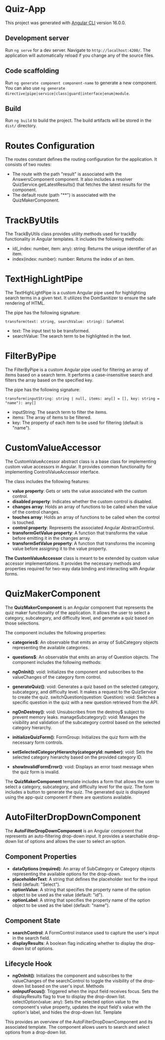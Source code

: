 # Quiz-App

This project was generated with [Angular CLI](https://github.com/angular/angular-cli) version 16.0.0.

## Development server

Run `ng serve` for a dev server. Navigate to `http://localhost:4200/`. The application will automatically reload if you change any of the source files.

## Code scaffolding

Run `ng generate component component-name` to generate a new component. You can also use `ng generate directive|pipe|service|class|guard|interface|enum|module`.

## Build

Run `ng build` to build the project. The build artifacts will be stored in the `dist/` directory.

# Routes Configuration
The routes constant defines the routing configuration for the application. It consists of two routes:

- The route with the path "result" is associated with the AnswersComponent component. It also includes a resolver QuizService.getLatestResults() that fetches the latest results for the component.
- The default route (path "**") is associated with the QuizMakerComponent.
# TrackByUtils
The TrackByUtils class provides utility methods used for trackBy functionality in Angular templates. It includes the following methods:

-  id(_index: number, item: any): string: Returns the unique identifier of an item.
-  index(index: number): number: Returns the index of an item.

# TextHighLightPipe
The TextHighLightPipe is a custom Angular pipe used for highlighting search terms in a given text. It utilizes the DomSanitizer to ensure the safe rendering of HTML.

The pipe has the following signature:
```
transform(text: string, searchValue: string): SafeHtml
```

-  text: The input text to be transformed.
-  searchValue: The search term to be highlighted in the text.

# FilterByPipe
The FilterByPipe is a custom Angular pipe used for filtering an array of items based on a search term. It performs a case-insensitive search and filters the array based on the specified key.

The pipe has the following signature:
```
transform(inputString: string | null, items: any[] = [], key: string = "name"): any[]
```

-  inputString: The search term to filter the items.
-  items: The array of items to be filtered.
-  key: The property of each item to be used for filtering (default is "name").
# CustomValueAccessor

The CustomValueAccessor abstract class is a base class for implementing custom value accessors in Angular. It provides common functionality for implementing ControlValueAccessor interface.

The class includes the following features:

-  **value property**: Gets or sets the value associated with the custom control.
-  **disabled property**: Indicates whether the custom control is disabled.
-  **changes array**: Holds an array of functions to be called when the value of the control changes.
- **touches array**: Holds an array of functions to be called when the control is touched.
-  **control property**: Represents the associated Angular AbstractControl.
-  **transformGetValue property**: A function that transforms the value before emitting it in the changes array.
- **transformSetValue property**: A function that transforms the incoming value before assigning it to the value property.

**The CustomValueAccessor** class is meant to be extended by custom value accessor implementations. It provides the necessary methods and properties required for two-way data binding and interacting with Angular forms.


# QuizMakerComponent
The **QuizMakerComponent** is an Angular component that represents the quiz maker functionality of the application. It allows the user to select a category, subcategory, and difficulty level, and generate a quiz based on those selections.

The component includes the following properties:

- **categories$**: An observable that emits an array of SubCategory objects representing the available categories.
- **questions$**: An observable that emits an array of Question objects.
The component includes the following methods:

- **ngOnInit()**: void: Initializes the component and subscribes to the valueChanges of the category form control.
- **generateQuiz()**: void: Generates a quiz based on the selected category, subcategory, and difficulty level. It makes a request to the QuizService to create the quiz.
switchQuestion(question: Question): void: Switches a specific question in the quiz with a new question retrieved from the API.
- **ngOnDestroy()**: void: Unsubscribes from the destroy$ subject to prevent memory leaks.
manageSubcategory(): void: Manages the visibility and validation of the subcategory control based on the selected category hierarchy.
- **initializeQuizForm()**: FormGroup: Initializes the quiz form with the necessary form controls.
- **setSelectedCategoryHierarchy(categoryId: number)**: void: Sets the selected category hierarchy based on the provided category ID.
- **showInvalidFormError()**: void: Displays an error toast message when the quiz form is invalid.

The **QuizMakerComponent** template includes a form that allows the user to select a category, subcategory, and difficulty level for the quiz. The form includes a button to generate the quiz. The generated quiz is displayed using the app-quiz component if there are questions available.

# AutoFilterDropDownComponent
The **AutoFilterDropDownComponent** is an Angular component that represents an auto-filtering drop-down input. It provides a searchable drop-down list of options and allows the user to select an option.

## Component Properties
- **dataOptions (required)**: An array of SubCategory or Category objects representing the available options for the drop-down.
- **placeholderText**: A string that defines the placeholder text for the input field (default: "Select").
- **optionValue**: A string that specifies the property name of the option object to be used as the value (default: "id").
- **optionLabel**: A string that specifies the property name of the option object to be used as the label (default: "name").
## Component State
- **searchControl**: A FormControl instance used to capture the user's input in the search field.
- **displayResults**: A boolean flag indicating whether to display the drop-down list of options.
## Lifecycle Hook
- **ngOnInit()**: Initializes the component and subscribes to the valueChanges of the searchControl to toggle the visibility of the drop-down list based on the user's input.
Methods
- **onInputFocus()**: Triggered when the input field receives focus. Sets the displayResults flag to true to display the drop-down list.
selectOption(value: any): Sets the selected option value to the component's value property, updates the input field's value with the option's label, and hides the drop-down list.
Template

This provides an overview of the AutoFilterDropDownComponent and its associated template. The component allows users to search and select options from a drop-down list.